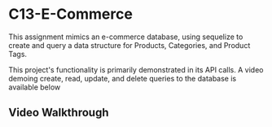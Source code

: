 # C13-E-Commerce

This assignment mimics an e-commerce database, using sequelize to create and query a data structure for Products, Categories, and Product Tags.

This project's functionality is primarily demonstrated in its API calls. A video demoing create, read, update, and delete queries to the database is available below

## Video Walkthrough

